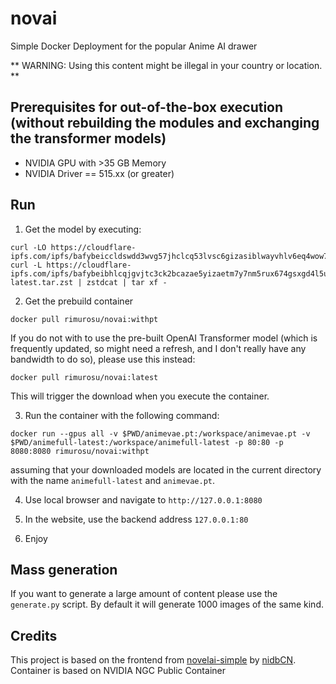# novai
Simple Docker Deployment for the popular Anime AI drawer

** WARNING: Using this content might be illegal in your country or location. **

## Prerequisites for out-of-the-box execution (without rebuilding the modules and exchanging the transformer models)
- NVIDIA GPU with >35 GB Memory
- NVIDIA Driver == 515.xx (or greater) 

## Run
1. Get the model by executing:
```
curl -LO https://cloudflare-ipfs.com/ipfs/bafybeiccldswdd3wvg57jhclcq53lvsc6gizasiblwayvhlv6eq4wow7wu/animevae.pt 
curl -L https://cloudflare-ipfs.com/ipfs/bafybeibhlcqjgvjtc3ck2bcazae5yizaetm7y7nm5rux674gsxgd4l5uce/animefull-latest.tar.zst | zstdcat | tar xf -
```
2. Get the prebuild container 
```
docker pull rimurosu/novai:withpt
```

If you do not with to use the pre-built OpenAI Transformer model (which is frequently updated, so might need a refresh, and I don't really have any bandwidth to do so), please use this instead: 
```
docker pull rimurosu/novai:latest
```
This will trigger the download when you execute the container. 

3. Run the container with the following command: 
```
docker run --gpus all -v $PWD/animevae.pt:/workspace/animevae.pt -v $PWD/animefull-latest:/workspace/animefull-latest -p 80:80 -p 8080:8080 rimurosu/novai:withpt
```
assuming that your downloaded models are located in the current directory with the name `animefull-latest` and `animevae.pt`. 

4. Use local browser and navigate to `http://127.0.0.1:8080`

5. In the website, use the backend address `127.0.0.1:80`

6. Enjoy

## Mass generation
If you want to generate a large amount of content please use the `generate.py` script. 
By default it will generate 1000 images of the same kind. 

## Credits
This project is based on the frontend from [novelai-simple](https://github.com/nidbCN/novelai-sample) by [nidbCN](https://github.com/nidbCN).
Container is based on NVIDIA NGC Public Container
